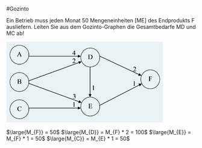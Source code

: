 #Gozinto

Ein Betrieb muss jeden Monat 50 Mengeneinheiten \[ME\] des Endprodukts F ausliefern. Leiten Sie aus dem Gozinto-Graphen die Gesamtbedarfe MD und MC ab!

![](_attachments/Pasted%20image%2020230617165843.png)

$\large{M_{F}} = 50$
$\large{M_{D}} = M_{F} * 2 = 100$
$\large{M_{E}} = M_{F} * 1 = 50$
$\large{M_{C}} = M_{E} * 1 = 50$

